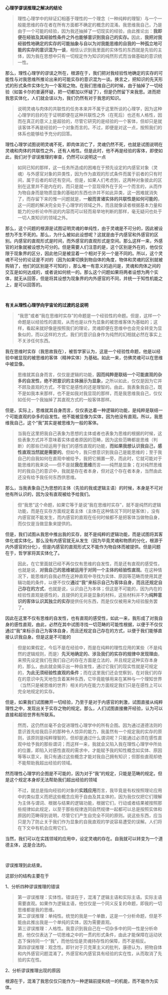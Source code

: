 <p><b>心理学谬误推理之解决的结论</b></p><blockquote>理性心理学中的辩证幻相基于理性的一个理念（一种纯粹的理智）与一个一般能思维的存在者在所有方面都不确定的概念的混淆。我思维我自己，乃是由于一个可能的经验，因为我还抽掉了一切现实的经验，由此推论出：<b>我即便在经验及其经验性条件之外也能够意识到我自己的实存。</b>因此，<b>我把对我经验性地确定的实存的可能抽象与自以为对我能思维的自我的一种孤立地可能的实存的意识混为一谈</b>，相信认识到我里面的实体性的东西就是先验的主体，因为我在思想中只有一切规定作为知识的纯然形式而当做基础的意识统一性。</blockquote><p>那么，理性心理学的谬误之所在，根源在于，我们把对我经验性地确定的实存的可能性与对我思维所推论出来的可能实存的意识混为一谈。换言之，把知识的先天形式的形式条件实体化为一个客观之物。在我们思维自己的时候，由于抽掉了一切经验（如笛卡尔的普遍怀疑，把一切都加以怀疑了），但是仍然留下来我思。进而把我思实体化，人们就会误以为，我们仍然有对于我思的知识。</p><blockquote>说明灵魂与肉体的共联性的任务本来并不属于这里所谈的心理学，因为这种心理学的目的在于证明即便在这种共联性之外（在死后）也还有人格性，因而在真正的意义上是超验的，尽管它研究的是经验的一个客体，但却只是就该客体不再是经验的一个对象而言的。不过，即便是对这一点，按照我们的体系也能够给予充分的回答。</blockquote><p>理性心理学试图说明灵魂不死，即肉体消亡了，灵魂仍然不死，也就是试图说明在灵魂和肉体的共联性之外，还有人格性。但是此时，他不再是经验的客体，即使如此，我们对于谬误推理的审查，仍然可以说明这一点</p><blockquote>如同已知的那样，这一任务所造成的困难在于预先设定的内感官对象（灵魂）与外感官对象的异类性，因为作为直观的形式条件而属于前者的只有时间，属于后者的却还有空间。但是，如果人们考虑到，这两种对象彼此的区别在这里并不是内在的，而只是就一个显现得外在于另一个而言的，从而作为物自身而是物质显象的基础的东西也许并不如此异类，这一困难就消失了，而存留下来的惟一问题就是，<b>一般而言诸实体的共联性是如何可能的</b>，这一问题的解决完全处于心理学的领域之外，而且就像读者根据基本力量和能力的分析论中所说的内容而可以轻而易举地判断的那样，毫无疑问也处于一切人类知识的领域之外。</blockquote><p>那么，这个问题的根源是试图证明灵魂的单纯性，由于灵魂是不可分的，因此被设想为不生不死的。那么，为什么被如此设想呢？这就是由于内感官和外感官的区别。内感官的直观形式是时间，而外感官的直观形式是空间。那么这样一来，外感官的对象就被设想为可分的。但是需要人们注意的是，这个区别是外在的，他仅仅限于现象界的区分，因此他只是被显着一个相对于另一个是不同的。所以，这个灵魂不可分的论证是不对的（因为如果切换到物自体的角度，物体和灵魂的区别就被购销了，他们的区别是不可知的），那么唯一有意义的追问是，灵魂和肉体之间的交互是如何达成的，或者说如何统一的。那么这个问题如果将两者设想为两个实体，就无从回答，但是将其设想为现象界的内外感官的不同，并统一于知性机能之上，是可以回答的。</p><p><br></p><p><b>有关从理性心理学向宇宙论的过渡的总说明</b></p><blockquote>“我思”或者“我在思维时实存”的命题是一个经验性的命题。但是，这样一个命题是以经验性的直观，从而也是以作为显象的被思维客体为基础的；这样，看起来就好像是按照我们的理论，灵魂即便在思维中也会完全转变为显象似的，而以这样的方式，我们的意识自身作为纯然的幻相就必然在事实上不关涉任何东西。</blockquote><p>我在思维时实存（我思故我在），被哲学家认为，这是一个经验性命题，他是以经验中被显现的被思维的客体（精神实体）为基础。如此一来，仿佛灵魂可以在思维中被显像。</p><blockquote>思维就其自身而言，仅仅是逻辑的功能，<b>因而纯粹是联结一个可能直观的杂多的自发性，绝不把意识的主体展示为显象，</b>之所以如此，仅仅是因为它并不顾及直观的方式，不管它是感性的还是理智的。由此，我表象我自己，既不是如我本来那样，也不是如我对我显现的那样，而是我思维我自己，仅仅如任何一个我抽掉了其直观方式的一般客体那样。</blockquote><p>但是，实际上，思维就其自身而言，仅仅表达着一种逻辑的功能，是纯粹是联结一个可能直观的杂多的自发性。他不能被显像为实体，因为他没有直观。所以，我思维我自己，这个“我”其实是被思维为一般的客体。</p><blockquote>当我在这里把我自己表象为思想的主体或者也表象为思维的根据的时候，这些表象方式并不意味着实体或者原因的范畴，因为这些范畴都是思维（判断）的那些已经运用于我们的感性直观的功能，<b>而如果我想认识我自己，感性直观当然就是需要的</b>。但如今，我只想意识到我自己是能思维的；至于我自己的自我如何在直观中被给予，我把它搁置一旁，而此时，它就可能对于能思维的我来说——但不是就<b>我在思维</b>而言——纯然是显象；在对纯然思维时的我自己的意识中，我就是存在者本身，但对这个存在者本身，当然由此还没有给予我任何东西供思维。</blockquote><p>那么，当我表象自己为思想的主体（先验的我或逻辑主语）的时候，本身是不可对他有所认识的，因为没有直观被给予给我们。</p><blockquote>但“我思”这个命题，如果它等于是说“我在思维时实存”，就不是纯然的逻辑功能，而是在实存方面规定着主体（主体在这种情况下同时是客体），没有内感官就不能发生，而内感官的直观在任何时候都不是把客体当做物自身，而仅仅是当做显象来提供的。</blockquote><p>但是，我们试图从我思中推出我的实存，就不是纯粹的逻辑功能，而是试图将其客体化或实体化。那么没有内感官就无从发生（因为毕竟灵魂和物质的分化，根源于内外感官的分化），但是内感官的直观形式又不能作为物自体而被提供。但是问题在于，哲学家将其实体化了。</p><blockquote>因此，在它里面就已经不再仅仅有思维的自发性，而是还有直观的感受性，也就是说，<b>对我自己的思维被运用于对同一个主体的经验性直观</b>。在这种情况下，能思维的自我必然在这种直观中寻找为实体、原因等范畴而使用其逻辑功能的条件，以便不仅仅<b>通过“我”来标示自己为客体自身，而且还规定自己存在的方式</b>，也就是说，认识自己为本体；但这是不可能的，因为内在的经验性直观是感性的，且提供的无非是显象的材料，这些材料并不为<b>纯粹意识的客体认识其独立的实存</b>提供任何东西，而是仅仅被用来为经验服务罢了。</blockquote><p>因此在这里不仅有思维的自发性，也有直观的感受性，如此一来，我形成了对我自身的感性直观，由此，必然在其中试图寻找一切范畴的可能性根据，以便于不仅仅通过“我”来标示自己为客体自身，而且还规定自己存在的方式，以便于我们能够直接认识我自身。但是这是不可能的</p><blockquote>但是如果假定，今后不是在经验中，而是在纯粹的理性应用的某些（不是纯然的逻辑规则，而是）<b>先天地确定的、涉及我们的实存的规律中发现理由</b>，来预先设定我们在我们自己的存在方面是立法的，并且规定这种实存本身的，那么，由此就会揭示出一种自发性，通过它我们的现实性就是可规定的，<b>为此无须经验性直观的条件</b>；而在这里我们还会觉察到，在对我们的存在的意识中先天地包含着某种东西，它毕竟能够用来在某种与一个理知世界（当然只是被思维的世界）相关的内在能力方面规定我们只是在感性上可以完全地规定的实存。</blockquote><p>但是，如果我们试图撇开一切经验，乃至于是对于内感官的刺激，试图直接从纯粹理性之中，发现出关于实存之物的规定。那么，人们试图直接撇开经验，认为可以直接和超验世界有所联系。</p><blockquote>然而，这仍然丝毫不会促进理性心理学中的所有企图。因为通过道德法则的意识首先给我启示的那种令人惊异的能力，我虽然有一个规定我的实存的原则，该原则是纯粹理智的，但却是通过什么谓词呢？只能通过必须在感性直观中给予我的那些谓词；而这样一来，我就会又陷入我在理性心理学中所处的位置，即陷入对感性直观的需求中，才能赋予我的知性概念如实体、原因等等以意义，我只有通过这些概念才能对我自己拥有知识；但那些直观却绝不能帮助我超出经验的领域。</blockquote><p>然而理性心理学的企图是不可能的，因为对于“我”的规定，只能是范畴的规定。但是这个规定本身却无法帮助我们超出经验的领域</p><blockquote>不过，就总是指向经验的对象的<b>实践应用</b>而言，我毕竟是有权按照理论应用中的类似意义而把这些概念应用于自由及其主体的，因为我仅仅把它们理解为主体与谓词、根据与结果的逻辑功能，根据它们，行动或者结果被按照那些规律如此规定，以至于那些规律连同自然规律一起都可以总是按照实体和原因的范畴得到说明，尽管它们产生自完全不同的原则。说这些东西，应当只是为了防止关于我们作为显象的自我直观的学说容易遭受的误解。人们将在下文中有机会应用它们。</blockquote><p>当然，我们可以在实践领域的应用中，设定灵魂的存在。自我就可以转变为一个道德主体，这是合法的。</p><p><br></p><p>谬误推理到此结束。</p><p>这部分的结构主要在于</p><p>1、分析四种谬误推理的错误</p><blockquote>第一谬误推理：实体性。错误在于，混淆了逻辑主语和实际主语。实际主语需要直观。如果作为逻辑主语，他仅仅是一个同义反复的命题，即我的一切思维都是我的思维。<br>第二谬误推理：单纯性。统觉的我是一个单数，这是一个分析命题，但是不能由此推出我是一个单纯的实体，因为需要直观。<br>第三谬误推理：人格性。我意识到我自己在一切杂多中的同一性是分析命题，他仅仅表达了一切思维之中的一贯的形式条件，由此才能保障在运动状态下保持同一个“我”，而他恰恰是灵魂持存性的保障，而不是相反。<br>第四谬误推理：观念性。即针对于贝克莱主义的批判，康德认为，把物自体和内外感官问题混淆了。外感官和内感官具有经验的实在性，从而取消了先验的实在性。</blockquote><p>2、分析谬误推理出现的原因</p><p>根源在于，混淆了我思仅仅只能作为一种逻辑前提和统一的机能，而不能作为实体。</p>
